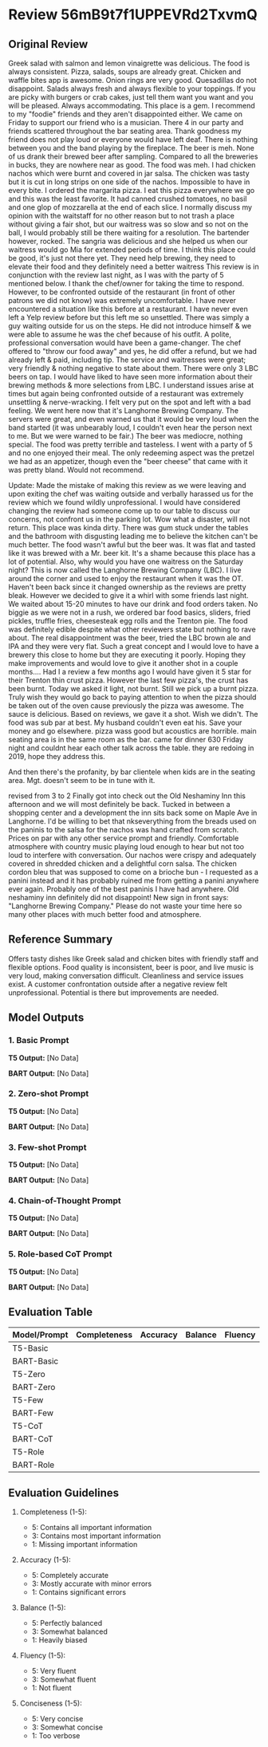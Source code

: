 # Review 56mB9t7f1UPPEVRd2TxvmQ

## Original Review
Greek salad with salmon and lemon vinaigrette was delicious. The food is always consistent. Pizza, salads, soups are already great. Chicken and waffle bites app is awesome. Onion rings are very good. Quesadillas do not disappoint. Salads always fresh and always flexible to your toppings. If you are picky with burgers or crab cakes, just tell them want you want and you will be pleased. Always accommodating. This place is a gem. I recommend to my "foodie" friends and they aren't disappointed either. We came on Friday to support our friend who is a musician.  There 4 in our party and friends scattered throughout the bar seating area.  Thank goodness my friend does not play loud or everyone would have left deaf. There is nothing between you and the band playing by the fireplace.  The beer is meh. None of us drank their brewed beer after sampling. Compared to all the breweries in bucks, they are nowhere near as good. The food was meh. I had chicken nachos which were burnt and covered in jar salsa. The chicken was tasty but it is cut in long strips on one side of the nachos. Impossible to have in every bite. I ordered the margarita pizza. I eat this pizza everywhere we go and this was the least favorite.  It had canned crushed tomatoes,  no basil and one glop of mozzarella at the end of each slice. I normally discuss my opinion with the waitstaff for no other reason but to not trash a place without giving a fair shot, but our waitress was so slow and so not on the ball, I would probably still be there waiting for a resolution.  The bartender however,  rocked. The sangria was delicious and she helped us when our waitress would go Mia for extended periods of time.  I think this place could be good, it's just not there yet. They need help brewing,  they need to elevate their food and they definitely need a better waitress This review is in conjunction with the review last night, as I was with the party of 5 mentioned below. I thank the chef/owner for taking the time to respond. However, to be confronted outside of the restaurant (in front of other patrons we did not know) was extremely uncomfortable. I have never encountered a situation like this before at a restaurant. I have never even left a Yelp review before but this left me so unsettled. There was simply a guy waiting outside for us on the steps. He did not introduce himself & we were able to assume he was the chef because of his outfit. A polite, professional conversation would have been a game-changer. The chef offered to "throw our food away" and yes, he did offer a refund, but we had already left & paid, including tip. The service and waitresses were great; very friendly & nothing negative to state about them. There were only 3 LBC beers on tap. I would have liked to have seen more information about their brewing methods & more selections from LBC. I understand issues arise at times but again being confronted outside of a restaurant was extremely unsettling & nerve-wracking. I felt very put on the spot and left with a bad feeling. We went here now that it's Langhorne Brewing Company. The servers were great, and even warned us that it would be very loud when the band started (it was unbearably loud, I couldn't even hear the person next to me. But we were warned to be fair.) The beer was mediocre, nothing special. The food was pretty terrible and tasteless. I went with a party of 5 and no one enjoyed their meal. The only redeeming aspect was the pretzel we had as an appetizer, though even the "beer cheese" that came with it was pretty bland. Would not recommend.

Update: Made the mistake of making this review as we were leaving and upon exiting the chef was waiting outside and verbally harassed us for the review which we found wildly unprofessional. I would have considered changing the review had someone come up to our table to discuss our concerns, not confront us in the parking lot. Wow what a disaster, will not return. This place was kinda dirty. There was gum stuck under the tables and the bathroom with disgusting leading me to believe the kitchen can't be much better. The food wasn't awful but the beer was. It was flat and tasted like it was brewed with a Mr. beer kit. It's a shame because this place has a lot of potential. Also, why would you have one waitress on the Saturday night? This is now called the Langhorne Brewing Company (LBC). I live around the corner and used to enjoy the restaurant when it was the OT. Haven't been back since it changed ownership as the reviews are pretty bleak. However we decided to give it a whirl with some friends last night. We waited about 15-20 minutes to have our drink and food orders taken. No biggie as we were not in a rush, we ordered bar food basics, sliders, fried pickles, truffle fries, cheesesteak egg rolls and the Trenton pie. The food was definitely edible despite what other reviewers state but nothing to rave about. The real disappointment was the beer, tried the LBC brown ale and IPA and they were very flat. Such a great concept and I would love to have a brewery this close to home but they are executing it poorly. Hoping they make improvements and would love to give it another shot in a couple months.... Had I a review a few months ago I would have given it 5 star for their Trenton thin crust pizza.  However the last few pizza's, the crust has been burnt.  Today we asked it light, not burnt.  Still we pick up a burnt pizza.  Truly wish they would go back to paying attention to when the pizza should be taken out of the oven cause previously the pizza was awesome. The sauce is delicious. Based on reviews, we gave it a shot. Wish we didn't. The food was sub par at best. My husband couldn't even eat his. Save your money and go elsewhere. pizza wass good but acoustics are horrible. main seating area is in the same room as the bar.  came for dinner 630 Friday night and couldnt hear each other talk across the table.  they are redoing in 2019, hope they address this.

And then there's the profanity, by bar clientele when kids are in the seating area.  Mgt. doesn't seem to be in tune with it.

revised from 3 to 2 Finally got into check out the Old Neshaminy Inn this afternoon and we will most definitely  be back.  Tucked in between a shopping center and a development the inn sits back some on Maple Ave in Langhorne.  I'd be willing to bet that nkseverything from the breads used on the paninis to the salsa for the nachos was hand crafted from scratch.  Prices on par with any other service prompt and friendly.  Comfortable atmosphere with country music playing loud enough to hear but not too loud to interfere with conversation.  Our  nachos were crispy and adequately covered in shredded chicken and a delightful corn salsa.  The chicken cordon bleu that was supposed to come on a brioche bun - I requested as a panini instead and it has probably ruined me from getting a panini anywhere ever again. Probably one of the best paninis I have had anywhere.  Old  neshaminy inn definitely did not disappoint! New sign in front says: "Langhorne Brewing Company." Please do not waste your time here so many other places with much better food and atmosphere.

## Reference Summary
Offers tasty dishes like Greek salad and chicken bites with friendly staff and flexible options. Food quality is inconsistent, beer is poor, and live music is very loud, making conversation difficult. Cleanliness and service issues exist. A customer confrontation outside after a negative review felt unprofessional. Potential is there but improvements are needed.

## Model Outputs

### 1. Basic Prompt
**T5 Output:**
[No Data]

**BART Output:**
[No Data]

### 2. Zero-shot Prompt
**T5 Output:**
[No Data]

**BART Output:**
[No Data]

### 3. Few-shot Prompt
**T5 Output:**
[No Data]

**BART Output:**
[No Data]

### 4. Chain-of-Thought Prompt
**T5 Output:**
[No Data]

**BART Output:**
[No Data]

### 5. Role-based CoT Prompt
**T5 Output:**
[No Data]

**BART Output:**
[No Data]

## Evaluation Table

| Model/Prompt | Completeness | Accuracy | Balance | Fluency | Conciseness | Overall | Notes |
|--------------|--------------|----------|---------|---------|-------------|---------|-------|
| T5-Basic     |              |          |         |         |             |         |       |
| BART-Basic   |              |          |         |         |             |         |       |
| T5-Zero      |              |          |         |         |             |         |       |
| BART-Zero    |              |          |         |         |             |         |       |
| T5-Few       |              |          |         |         |             |         |       |
| BART-Few     |              |          |         |         |             |         |       |
| T5-CoT       |              |          |         |         |             |         |       |
| BART-CoT     |              |          |         |         |             |         |       |
| T5-Role      |              |          |         |         |             |         |       |
| BART-Role    |              |          |         |         |             |         |       |

## Evaluation Guidelines

1. Completeness (1-5):
   - 5: Contains all important information
   - 3: Contains most important information
   - 1: Missing important information

2. Accuracy (1-5):
   - 5: Completely accurate
   - 3: Mostly accurate with minor errors
   - 1: Contains significant errors

3. Balance (1-5):
   - 5: Perfectly balanced
   - 3: Somewhat balanced
   - 1: Heavily biased

4. Fluency (1-5):
   - 5: Very fluent
   - 3: Somewhat fluent
   - 1: Not fluent

5. Conciseness (1-5):
   - 5: Very concise
   - 3: Somewhat concise
   - 1: Too verbose

